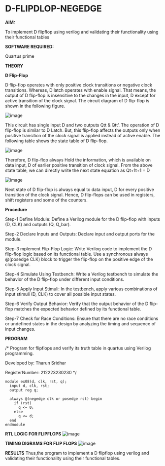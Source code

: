 # D-FLIPDLOP-NEGEDGE

**AIM:**

To implement  D flipflop using verilog and validating their functionality using their functional tables

**SOFTWARE REQUIRED:**

Quartus prime

**THEORY**

**D Flip-Flop**

D flip-flop operates with only positive clock transitions or negative clock transitions. Whereas, D latch operates with enable signal. That means, the output of D flip-flop is insensitive to the changes in the input, D except for active transition of the clock signal. The circuit diagram of D flip-flop is shown in the following figure.

![image](https://github.com/naavaneetha/D-FLIPDLOP-NEGEDGE/assets/154305477/48c81fe8-bc3f-40e7-95e2-519fc155ad51)

This circuit has single input D and two outputs Qtt & Qtt’. The operation of D flip-flop is similar to D Latch. But, this flip-flop affects the outputs only when positive transition of the clock signal is applied instead of active enable. The following table shows the state table of D flip-flop.

![image](https://github.com/naavaneetha/D-FLIPDLOP-NEGEDGE/assets/154305477/e5f3fda7-68ec-4a3a-a0a4-cf6f9cc4ab55)

Therefore, D flip-flop always Hold the information, which is available on data input, D of earlier positive transition of clock signal. From the above state table, we can directly write the next state equation as Qt+1t+1 = D

![image](https://github.com/naavaneetha/D-FLIPDLOP-NEGEDGE/assets/154305477/8592c0d8-2917-4142-91b9-d6c30dd891d2)

Next state of D flip-flop is always equal to data input, D for every positive transition of the clock signal. Hence, D flip-flops can be used in registers, shift registers and some of the counters.

**Procedure**

Step-1 Define Module: Define a Verilog module for the D flip-flop with inputs (D, CLK) and outputs (Q, Q_bar).
 
Step-2 Declare Inputs and Outputs: Declare input and output ports for the module.
 
Step-3 mplement Flip-Flop Logic: Write Verilog code to implement the D flip-flop logic based on its functional table. Use a synchronous always @(posedge CLK) block to trigger the flip-flop on the positive edge of the clock signal.
 
Step-4 Simulate Using Testbench: Write a Verilog testbench to simulate the behavior of the D flip-flop under different input conditions.
 
Step-5 Apply Input Stimuli: In the testbench, apply various combinations of input stimuli (D, CLK) to cover all possible input states.
 
Step-6 Verify Output Behavior: Verify that the output behavior of the D flip-flop matches the expected behavior defined by its functional table.
 
Step-7 Check for Race Conditions: Ensure that there are no race conditions or undefined states in the design by analyzing the timing and sequence of input changes.

**PROGRAM**

/* Program for flipflops and verify its truth table in quartus using Verilog programming. 

Developed by: Tharun Sridhar 

RegisterNumber: 212223230230
*/
```
module ex08(d, clk, rst, q);
  input d, clk, rst;
  output reg q;

  always @(negedge clk or posedge rst) begin
    if (rst)
      q <= 0; 
    else
      q <= d; 
  end
endmodule
```

**RTL LOGIC FOR FLIPFLOPS**
![image](https://github.com/user-attachments/assets/aad48478-4a6a-489d-ab19-6e0258de8ac6)


**TIMING DIGRAMS FOR FLIP FLOPS**
![image](https://github.com/user-attachments/assets/29320dfa-5bc4-43b3-920c-93cfce88efd6)

**RESULTS**
Thus,the program to implement a D flipflop using verilog and validating their functionality using their functional tables.
